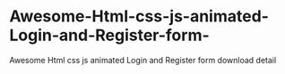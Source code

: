 # Awesome-Html-css-js-animated-Login-and-Register-form-
Awesome Html css js animated Login and Register form download detail
